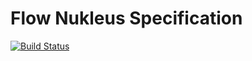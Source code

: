 # Flow Nukleus Specification

[![Build Status][build-status-image]][build-status]

[build-status-image]: https://travis-ci.org/reaktivity/nukleus-flow.spec.svg?branch=develop
[build-status]: https://travis-ci.org/reaktivity/nukleus-flow.spec
